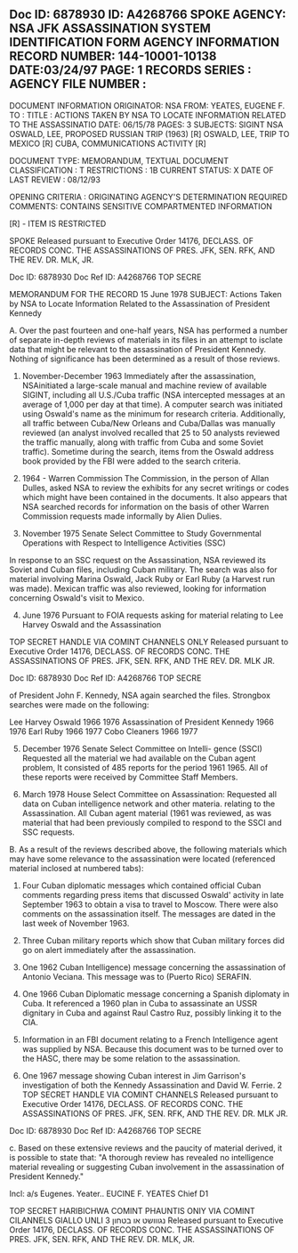 Doc ID: 6878930
ID: A4268766
SPOKE
AGENCY: NSA
JFK ASSASSINATION SYSTEM
IDENTIFICATION FORM
AGENCY INFORMATION
RECORD NUMBER: 144-10001-10138
DATE:03/24/97
PAGE: 1
RECORDS SERIES :
AGENCY FILE NUMBER :
-
DOCUMENT INFORMATION
ORIGINATOR: NSA
FROM: YEATES, EUGENE F.
TO :
TITLE :
ACTIONS TAKEN BY NSA TO LOCATE INFORMATION RELATED TO THE ASSASSINATIO
DATE: 06/15/78
PAGES: 3
SUBJECTS:
SIGINT
NSA
OSWALD, LEE, PROPOSED RUSSIAN TRIP (1963) [R]
OSWALD, LEE, TRIP TO MEXICO [R]
CUBA, COMMUNICATIONS ACTIVITY [R]

DOCUMENT TYPE: MEMORANDUM, TEXTUAL DOCUMENT
CLASSIFICATION : T
RESTRICTIONS : 1B
CURRENT STATUS: X
DATE OF LAST REVIEW : 08/12/93

OPENING CRITERIA :
ORIGINATING AGENCY'S DETERMINATION REQUIRED
COMMENTS:
CONTAINS SENSITIVE COMPARTMENTED INFORMATION

[R] - ITEM IS RESTRICTED

SPOKE
Released pursuant to Executive Order 14176, DECLASS. OF RECORDS CONC. THE ASSASSINATIONS OF PRES. JFK, SEN.
RFK, AND THE REV. DR. MLK, JR.

Doc ID: 6878930
Doc Ref ID: A4268766
TOP SECRE

MEMORANDUM FOR THE RECORD 15 June 1978
SUBJECT: Actions Taken by NSA to Locate Information Related
to the Assassination of President Kennedy

A. Over the past fourteen and one-half years, NSA has
performed a number of separate in-depth reviews of materials in
its files in an attempt to isclate data that might be relevant
to the assassination of President Kennedy. Nothing of significance
has been determined as a result of those reviews.

1. November-December 1963 Immediately after the
assassination, NSAinitiated a large-scale manual and machine
review of available SIGINT, including all U.S./Cuba traffic (NSA
intercepted messages at an average of 1,000 per day at that time).
A computer search was initiated using Oswald's name as the minimum
for research criteria. Additionally, all traffic between Cuba/New
Orleans and Cuba/Dallas was manually reviewed (an analyst involved
recalled that 25 to 50 analysts reviewed the traffic manually,
along with traffic from Cuba and some Soviet traffic). Sometime
during the search, items from the Oswald address book provided by
the FBI were added to the search criteria.

2. 1964 - Warren Commission The Commission, in the
person of Allan Dulles, asked NSA to review the exhibits for any
secret writings or codes which might have been contained in the
documents. It also appears that NSA searched records for information
on the basis of other Warren Commission requests made informally
by Alien Dulies.

3. November 1975 Senate Select Committee to Study
Governmental Operations with Respect to Intelligence Activities (SSC)

In response to an SSC request on the Assassination,
NSA reviewed its Soviet and Cuban files, including Cuban military.
The search was also for material involving Marina Oswald, Jack Ruby
or Earl Ruby (a Harvest run was made). Mexican traffic was also
reviewed, looking for information concerning Oswald's visit to
Mexico.

4. June 1976 Pursuant to FOIA requests asking for
material relating to Lee Harvey Oswald and the Assassination

TOP SECRET
HANDLE VIA COMINT CHANNELS ONLY
Released pursuant to Executive Order 14176, DECLASS. OF RECORDS CONC. THE ASSASSINATIONS OF PRES. JFK, SEN.
RFK, AND THE REV. DR. MLK JR.

Doc ID: 6878930
Doc Ref ID: A4268766
TOP SECRE

of President John F. Kennedy, NSA again searched the files.
Strongbox searches were made on the following:

Lee Harvey Oswald 1966 1976
Assassination of
President Kennedy 1966 1976
Earl Ruby 1966 1977
Cobo Cleaners 1966 1977

5. December 1976 Senate Select Committee on Intelli-
gence (SSCI) Requested all the material we had available on the
Cuban agent problem, It consisted of 485 reports for the period
1961 1965. All of these reports were received by Committee
Staff Members.

5. March 1978 House Select Committee on Assassination:
Requested all data on Cuban intelligence network and other materia.
relating to the Assassination. All Cuban agent material (1961
was reviewed, as was material that had been previously compiled to
respond to the SSCI and SSC requests.

B. As a result of the reviews described above, the following
materials which may have some relevance to the assassination were
located (referenced material inclosed at numbered tabs):

1. Four Cuban diplomatic messages which contained
official Cuban comments regarding press items that discussed Oswald'
activity in late September 1963 to obtain a visa to travel to
Moscow. There were also comments on the assassination itself.
The messages are dated in the last week of November 1963.

2. Three Cuban military reports which show that Cuban
military forces did go on alert immediately after the assassination.

3. One 1962 Cuban Intelligence) message concerning the
assassination of Antonio Veciana. This message was to (Puerto
Rico) SERAFIN.

4. One 1966 Cuban Diplomatic message concerning a Spanish
diplomaty in Cuba. It referenced a 1960 plan in Cuba to assassinate
an USSR dignitary in Cuba and against Raul Castro Ruz, possibly
linking it to the CIA.

5. Information in an FBI document relating to a French
Intelligence agent was supplied by NSA. Because this document
was to be turned over to the HASC, there may be some relation
to the assassination.

6. One 1967 message showing Cuban interest in Jim
Garrison's investigation of both the Kennedy Assassination and
David W. Ferrie.
2
TOP SECRET
HANDLE VIA COMINT CHANNELS
Released pursuant to Executive Order 14176, DECLASS. OF RECORDS CONC. THE ASSASSINATIONS OF PRES. JFK, SEN.
RFK, AND THE REV. DR. MLK JR.

Doc ID: 6878930
Doc Ref ID: A4268766
TOP SECRE

c. Based on these extensive reviews and the paucity of
material derived, it is possible to state that: "A thorough
review has revealed no intelligence material revealing or
suggesting Cuban involvement in the assassination of President
Kennedy."

Incl:
a/s
Eugenes. Yeater..
EUCINE F. YEATES
Chief D1

TOP SECRET
HARIBICHWA COMINT PHAUNTIS ONIY
VIA COMINT CILANNELS
GIALLO UNLI נגווושט או בטחון
3
Released pursuant to Executive Order 14176, DECLASS. OF RECORDS CONC. THE ASSASSINATIONS OF PRES. JFK, SEN.
RFK, AND THE REV. DR. MLK, JR.
